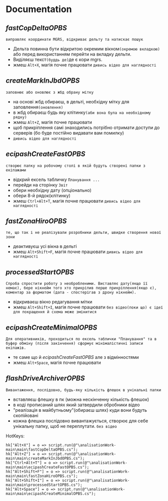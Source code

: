 # Documentation

## _fastCopDeltaOPBS_
    виправляє координати MGRS, відкриває дельту та натискає пошук
- Дельта повинна бути відкритою окремим вікном`(окремою вкладкою)` або перед використанням перейти на вкладку дельти.
- Виділяєш текст`(буддь де)`де є кори mgrs.
- жмеш `Alt+X`, магія почне працювати
`дивись відео для наглядності`

## _createMarkInJbdOPBS_
    заповнює або оновлює з жбд обрану мітку
- на основі жбд обираєш, в дельті, необхідну мітку для заповлення`(оновлення)`
- в жбд обираєш будь яку клітинку`(аби вона була на необхідному рядку)`
- жмеш `Alt+Z`, магія почне працювати
- щоб прикріплення самі знаходились потрібно отримати доступи до серверів (бо буде постійно видавати вам помилку)
- `дивись відео для наглядності`

## _ecipashCreateFastOPBS_
    створює папку на робочому столі в якій будуть створені папки з екіпажами
- відкрий ексель табличку `Планування ...`
- перейди на сторінку `Звіт`
- обери необхідну дату (опціонально)
- обери 8-й рядок(клітинку)
- жмеш `Ctrl+Alt+T`, магія почне працювати
`дивись відео для наглядності`

## _fastZonaHiroOPBS_
    те, що так і не реалізували розробники дельти, швидке створення нової зони
- деактивуєш усі вікна в дельті
- жмеш `Alt+Shift+F`, магія почне працювати
`дивись відео для наглядності`

## _processedStartOPBS_
    Спроба спростити роботу з необробленими. Виставляє дату(якщо її немає), бере нікнейм того хто прикріпив перше прикріплення(якщо є), коментар за форматом (дата - спостерігав з дрону нікнейм).
- відкриваєш вікно редагування мітки
- жмеш `Alt+Shift+I`, магія почне працювати
`без відео(поки що) є ідеї для покращення й схема може змінитися`

## _ecipashCreateMinimalOPBS_
    Для оперативників, проходиться по ексель таблички "Планування" та в буфер обміну (після закінчення) сформує мінімалістичні записи екіпажів.
- те саме  що й _ecipashCreateFastOPBS_ але з відмінностями
- жмеш `Alt+Space`, магія почне працювати

## _flashDriveArchiverOPBS_
	Вивантаження, послідовно, будь-яку кількість флешок в унікальні папки
- вставляєш флешку в пк (можна нескінченну кількість флешок)
- в коді прописаний шлях який затвердили обробники відео 
- "реалізація в майбутньому"(обираєш шлях) куди вони будуть скопійовані
- кожна флешка послідовно вивантажується, створює для себе унікальну папку, щоб не переплутати.
`без відео`

HotKeys:

	hk["Alt+X"] = o => script.run(@"\analisationWork-main\main\fastCopDeltaOPBS.cs");
	hk["Alt+Z"] = o => script.run(@"\analisationWork-main\main\createMarkInJbdOPBS.cs");
	hk["Ctrl+Alt+T"] = o => script.run(@"\analisationWork-main\main\ecipashCreateFastOPBS.cs");
	hk["Alt+Shift+F"] = o => script.run(@"\analisationWork-main\main\fastZonaHiroOPBS.cs");
	hk["Alt+Shift+I"] = o => script.run(@"\analisationWork-main\main\processedStartOPBS.cs");
	hk["Alt+Space"] = o => script.run(@"\analisationWork-main\main\ecipashCreateMinimalOPBS.cs");
